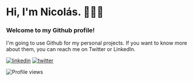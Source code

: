 # Hi, I'm Nicolás. 🙋🏻‍♂️
### Welcome to my Github profile!

I'm going to use Github for my personal projects.  If you want to know more about them, you can reach me on Twitter or LinkedIn. 

[![linkedin](https://img.shields.io/badge/linkedin-0A66C2?style=for-the-badge&logo=linkedin&logoColor=white)](https://www.linkedin.com/in/nicosalda23/)
[![twitter](https://img.shields.io/badge/twitter-1DA1F2?style=for-the-badge&logo=twitter&logoColor=white)](https://twitter.com/nicosalda23)


![Profile views](https://gpvc.arturio.dev/nicosalda)  
